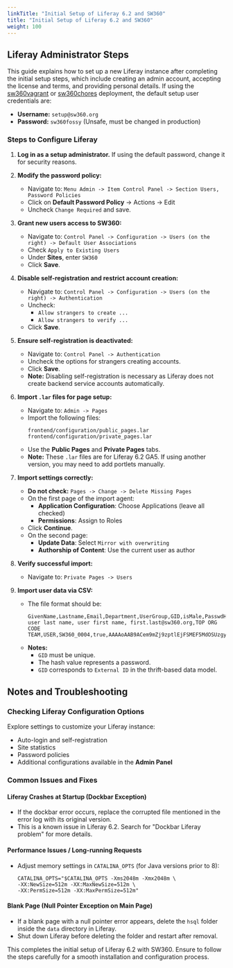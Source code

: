 ```yaml
---
linkTitle: "Initial Setup of Liferay 6.2 and SW360"
title: "Initial Setup of Liferay 6.2 and SW360"
weight: 100
---
```


## Liferay Administrator Steps

This guide explains how to set up a new Liferay instance after completing the initial setup steps, which include creating an admin account, accepting the license and terms, and providing personal details. If using the [sw360vagrant](https://github.com/sw360/sw360vagrant) or [sw360chores](https://github.com/sw360/sw360chores) deployment, the default setup user credentials are:

- **Username:** `setup@sw360.org`
- **Password:** `sw360fossy` (Unsafe, must be changed in production)

### Steps to Configure Liferay

1. **Log in as a setup administrator.** If using the default password, change it for security reasons.

2. **Modify the password policy:**  
   - Navigate to:
     `Menu Admin -> Item Control Panel -> Section Users, Password Policies`
   - Click on **Default Password Policy** → Actions → Edit
   - Uncheck `Change Required` and save.

3. **Grant new users access to SW360:**  
   - Navigate to:
     `Control Panel -> Configuration -> Users (on the right) -> Default User Associations`
   - Check `Apply to Existing Users`
   - Under **Sites**, enter `SW360`
   - Click **Save**.

4. **Disable self-registration and restrict account creation:**  
   - Navigate to:
     `Control Panel -> Configuration -> Users (on the right) -> Authentication`
   - Uncheck:
     - `Allow strangers to create ...`
     - `Allow strangers to verify ...`
   - Click **Save**.

5. **Ensure self-registration is deactivated:**  
   - Navigate to:
     `Control Panel -> Authentication`
   - Uncheck the options for strangers creating accounts.
   - Click **Save**.
   - **Note:** Disabling self-registration is necessary as Liferay does not create backend service accounts automatically.

6. **Import `.lar` files for page setup:**  
   - Navigate to:
     `Admin -> Pages`
   - Import the following files:
     ```
     frontend/configuration/public_pages.lar
     frontend/configuration/private_pages.lar
     ```
   - Use the **Public Pages** and **Private Pages** tabs.
   - **Note:** These `.lar` files are for Liferay 6.2 GA5. If using another version, you may need to add portlets manually.

7. **Import settings correctly:**  
   - **Do not check:** `Pages -> Change -> Delete Missing Pages`
   - On the first page of the import agent:
     - **Application Configuration**: Choose Applications (leave all checked)
     - **Permissions**: Assign to Roles
   - Click **Continue**.
   - On the second page:
     - **Update Data**: Select `Mirror with overwriting`
     - **Authorship of Content**: Use the current user as author

8. **Verify successful import:**  
   - Navigate to:
     `Private Pages -> Users`

9. **Import user data via CSV:**  
   - The file format should be:
     ```
     GivenName,Lastname,Email,Department,UserGroup,GID,isMale,PasswdHash
     user last name, user first name, first.last@sw360.org,TOP ORG CODE TEAM,USER,SW360_0004,true,AAAAoAAB9ACem9mZj9zptlEjFSMEF5MdOSUzgyxFDmKDGQDK
     ```
   - **Notes:**
     - `GID` must be unique.
     - The hash value represents a password.
     - `GID` corresponds to `External ID` in the thrift-based data model.

## Notes and Troubleshooting

### Checking Liferay Configuration Options
Explore settings to customize your Liferay instance:

- Auto-login and self-registration
- Site statistics
- Password policies
- Additional configurations available in the **Admin Panel**

### Common Issues and Fixes

#### **Liferay Crashes at Startup (Dockbar Exception)**
- If the dockbar error occurs, replace the corrupted file mentioned in the error log with its original version.
- This is a known issue in Liferay 6.2. Search for "Dockbar Liferay problem" for more details.

#### **Performance Issues / Long-running Requests**
- Adjust memory settings in `CATALINA_OPTS` (for Java versions prior to 8):
  ```
  CATALINA_OPTS="$CATALINA_OPTS -Xms2048m -Xmx2048m \
  -XX:NewSize=512m -XX:MaxNewSize=512m \
  -XX:PermSize=512m -XX:MaxPermSize=512m"
  ```

#### **Blank Page (Null Pointer Exception on Main Page)**
- If a blank page with a null pointer error appears, delete the `hsql` folder inside the `data` directory in Liferay.
- Shut down Liferay before deleting the folder and restart after removal.

This completes the initial setup of Liferay 6.2 with SW360. Ensure to follow the steps carefully for a smooth installation and configuration process.

